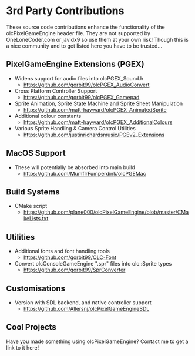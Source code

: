 # 3rd Party Contributions

These source code contributions enhance the functionality of the olcPixelGameEngine header file. They are not supported by OneLoneCoder.com or javidx9 so use them at your own risk! Though this is a nice community and to get listed here you have to be trusted...

## PixelGameEngine Extensions (PGEX)
* Widens support for audio files into olcPGEX_Sound.h
  * https://github.com/gorbit99/olcPGEX_AudioConvert
* Cross Platform Controller Support
  * https://github.com/gorbit99/olcPGEX_Gamepad
* Sprite Animation, Sprite State Machine and Sprite Sheet Manipulation
  * https://github.com/matt-hayward/olcPGEX_AnimatedSprite
* Additional colour constants
  * https://github.com/matt-hayward/olcPGEX_AdditionalColours  
* Various Sprite Handling & Camera Control Utilities
  * https://github.com/justinrichardsmusic/PGEv2_Extensions
  
## MacOS Support
* These will potentially be absorbed into main build
  * https://github.com/MumflrFumperdink/olcPGEMac

## Build Systems
* CMake script 
  * https://github.com/plane000/olcPixelGameEngine/blob/master/CMakeLists.txt 

## Utilities
* Additional fonts and font handling tools 
  * https://github.com/gorbit99/OLC-Font
* Convert olcConsoleGameEngine ".spr" files into olc::Sprite types 
  * https://github.com/gorbit99/SprConverter

## Customisations
* Version with SDL backend, and native controller support
  * https://github.com/Allersnj/olcPixelGameEngineSDL

## Cool Projects
Have you made something using olcPixelGameEngine? Contact me to get a link to it here!
